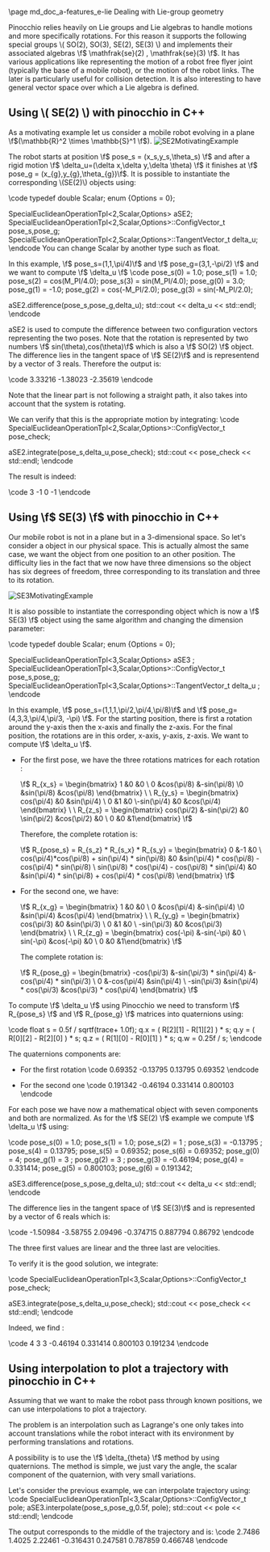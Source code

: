 \page md_doc_a-features_e-lie Dealing with Lie-group geometry

Pinocchio relies heavily on Lie groups and Lie algebras to handle motions and more specifically rotations.
For this reason it supports the following special groups \\( SO(2), SO(3), SE(2), SE(3) \\) and implements their associated algebras
\f$ \mathfrak{se}(2) , \mathfrak{se}(3) \f$.
It has various applications like representing the motion of a robot free flyer joint (typically the base of a mobile robot),
or the motion of the robot links. The later is particularly useful for collision detection.
It is also interesting to have general vector space over which a Lie algebra is defined.


## Using \\( SE(2) \\) with pinocchio in C++

As a motivating example let us consider a mobile robot evolving in a plane \f$(\mathbb{R}^2 \times \mathbb{S}^1 \f$).
![SE2MotivatingExample](SE2MotivatingExample.svg)

The robot starts at position \f$ pose_s = (x_s,y_s,\theta_s) \f$ and after a rigid motion
\f$ \delta_u=(\delta x,\delta y,\delta \theta) \f$
it finishes
at \f$ pose_g = (x_{g},y_{g},\theta_{g})\f$.
It is possible to instantiate the corresponding \\(SE(2)\\) objects using:

\code
  typedef double Scalar;
  enum {Options = 0};

  SpecialEuclideanOperationTpl<2,Scalar,Options> aSE2;
  SpecialEuclideanOperationTpl<2,Scalar,Options>::ConfigVector_t pose_s,pose_g;
  SpecialEuclideanOperationTpl<2,Scalar,Options>::TangentVector_t delta_u;
\endcode
You can change Scalar by another type such as float.


In this example, \f$ pose_s=(1,1,\pi/4)\f$ and \f$ pose_g=(3,1,-\pi/2) \f$ and we want to compute
\f$ \delta_u \f$
\code
  pose_s(0) = 1.0; pose_s(1) = 1.0;
  pose_s(2) = cos(M_PI/4.0); pose_s(3) = sin(M_PI/4.0);
  pose_g(0) = 3.0; pose_g(1) = -1.0;
  pose_g(2) = cos(-M_PI/2.0); pose_g(3) = sin(-M_PI/2.0);

  aSE2.difference(pose_s,pose_g,delta_u);
  std::cout << delta_u << std::endl;
\endcode

aSE2 is used to compute the difference between two configuration vectors representing the two poses. Note that the rotation is represented by two numbers \f$ sin(\theta),cos(\theta)\f$ which is also a \f$ SO(2) \f$ object.
The difference lies in the tangent space of \f$ SE(2)\f$ and is representend by a vector of 3 reals.
Therefore the output is:

\code
 3.33216
-1.38023
-2.35619
\endcode

Note that the linear part is not following a straight path, it also takes into account
that the system is rotating.

We can verify that this is the appropriate motion by integrating:
\code
  SpecialEuclideanOperationTpl<2,Scalar,Options>::ConfigVector_t pose_check;

  aSE2.integrate(pose_s,delta_u,pose_check);
  std::cout << pose_check << std::endl;
\endcode

The result is indeed:

\code
3
-1
 0
-1
\endcode

## Using \f$ SE(3) \f$ with pinocchio in C++

Our mobile robot is not in a plane but in a 3-dimensional space. So let's consider a object in our physical space. This is actually almost the same case, we want the object from one position to an other position. The difficulty lies in the fact that we now have three dimensions so the object has six degrees of freedom, three corresponding to its translation and three to its rotation.

![SE3MotivatingExample](SE3Example1.jpg)

It is also possible to instantiate the corresponding object which is now a \f$ SE(3) \f$ object using the same algorithm and changing the dimension parameter:

\code
  typedef double Scalar;
  enum {Options = 0};

  SpecialEuclideanOperationTpl<3,Scalar,Options> aSE3 ;
  SpecialEuclideanOperationTpl<3,Scalar,Options>::ConfigVector_t pose_s,pose_g;
  SpecialEuclideanOperationTpl<3,Scalar,Options>::TangentVector_t delta_u ;
\endcode

In this example, \f$ pose_s=(1,1,1,\pi/2,\pi/4,\pi/8)\f$ and \f$ pose_g=(4,3,3,\pi/4,\pi/3, -\pi) \f$. For the starting position, there is first a rotation around the y-axis then the x-axis and finally the z-axis. For the final position, the rotations are in this order, x-axis, y-axis, z-axis. We want to compute \f$ \delta_u \f$.

- For the first pose, we have the three rotations matrices for each rotation :

  \f$ R_{x_s} =
  \begin{bmatrix} 1 &0 &0 \\ 0 &cos(\pi/8) &-sin(\pi/8) \\0 &sin(\pi/8) &cos(\pi/8) \end{bmatrix}  \ \  R_{y_s}  =  \begin{bmatrix} cos(\pi/4) &0 &sin(\pi/4) \\ 0 &1 &0 \\-sin(\pi/4) &0 &cos(\pi/4) \end{bmatrix} \ \ R_{z_s}  =  \begin{bmatrix} cos(\pi/2) &-sin(\pi/2) &0 \\sin(\pi/2) &cos(\pi/2) &0 \\ 0 &0 &1\end{bmatrix} \f$

  Therefore, the complete rotation is:

  \f$ R_{pose_s} = R_{s_z} * R_{s_x} * R_{s_y}  = \begin{bmatrix} 0 &-1 &0 \\ cos(\pi/4)*cos(\pi/8) + sin(\pi/4) * sin(\pi/8) &0 &sin(\pi/4) * cos(\pi/8) - cos(\pi/4) * sin(\pi/8) \\ sin(\pi/8) * cos(\pi/4) - cos(\pi/8) * sin(\pi/4) &0 &sin(\pi/4) * sin(\pi/8) + cos(\pi/4) * cos(\pi/8) \end{bmatrix} \f$

- For the second one, we have:

  \f$ R_{x_g} =
  \begin{bmatrix} 1 &0 &0 \\ 0 &cos(\pi/4) &-sin(\pi/4) \\0 &sin(\pi/4) &cos(\pi/4) \end{bmatrix}  \ \  R_{y_g}  =  \begin{bmatrix} cos(\pi/3) &0 &sin(\pi/3) \\ 0 &1 &0 \\ -sin(\pi/3) &0 &cos(\pi/3) \end{bmatrix} \ \ R_{z_g} =  \begin{bmatrix} cos(-\pi) &-sin(-\pi) &0 \\ sin(-\pi) &cos(-\pi) &0 \\ 0 &0 &1\end{bmatrix} \f$

  The complete rotation is:

  \f$ R_{pose_g} =
  \begin{bmatrix} -cos(\pi/3) &-sin(\pi/3) * sin(\pi/4) &-cos(\pi/4) * sin(\pi/3) \\ 0 &-cos(\pi/4) &sin(\pi/4) \\ -sin(\pi/3) &sin(\pi/4) * cos(\pi/3) &cos(\pi/3) * cos(\pi/4) \end{bmatrix} \f$


To compute \f$ \delta_u \f$ using Pinocchio we need to transform \f$ R_{pose_s} \f$ and \f$ R_{pose_g} \f$ matrices into quaternions using:

\code
  float s = 0.5f / sqrtf(trace+ 1.0f);
  q.x = ( R[2][1] - R[1][2] ) * s;
  q.y = ( R[0][2] - R[2][0] ) * s;
  q.z = ( R[1][0] - R[0][1] ) * s;
  q.w = 0.25f / s;
\endcode

The quaternions components are:
- For the first rotation
  \code
  0.69352
  -0.13795
  0.13795
  0.69352
  \endcode

- For the second one
  \code
    0.191342
    -0.46194
    0.331414
    0.800103
  \endcode

For each pose we have now a mathematical object with seven components and both are normalized. As for the \f$ SE(2) \f$ example we compute \f$ \delta_u \f$ using:

\code
  pose_s(0) = 1.0; pose_s(1) = 1.0;
  pose_s(2) = 1 ; pose_s(3) = -0.13795 ;
  pose_s(4) = 0.13795; pose_s(5) = 0.69352; pose_s(6) = 0.69352;
  pose_g(0) = 4; pose_g(1) = 3 ;
  pose_g(2) = 3 ; pose_g(3) = -0.46194;
  pose_g(4) = 0.331414; pose_g(5) = 0.800103; pose_g(6) = 0.191342;

  aSE3.difference(pose_s,pose_g,delta_u);
  std::cout << delta_u << std::endl;
\endcode

The difference lies in the tangent space of \f$ SE(3)\f$ and is represented by a vector of 6 reals which is:

\code
  -1.50984
  -3.58755
  2.09496
  -0.374715
  0.887794
  0.86792
\endcode

The three first values are linear and the three last are velocities.

To verify it is the good solution, we integrate:

\code
  SpecialEuclideanOperationTpl<3,Scalar,Options>::ConfigVector_t pose_check;

  aSE3.integrate(pose_s,delta_u,pose_check);
  std::cout << pose_check << std::endl;
\endcode

Indeed, we find :

\code
  4
  3
  3
  -0.46194
  0.331414
  0.800103
  0.191234
\endcode



## Using interpolation to plot a trajectory with pinocchio in C++

Assuming that we want to make the robot pass through known positions, we can use interpolations to plot a trajectory.

The problem is an interpolation such as Lagrange's one only takes into account translations while the robot interact with its environment by performing translations and rotations.

A possibility is to use the \f$ \delta_{theta} \f$ method by using quaternions. The method is simple, we just vary the angle, the scalar component of the quaternion, with very small variations.

Let's consider the previous example, we can interpolate trajectory using:
\code
  SpecialEuclideanOperationTpl<3,Scalar,Options>::ConfigVector_t pole;
  aSE3.interpolate(pose_s,pose_g,0.5f, pole);
  std::cout << pole << std::endl;
\endcode

The output corresponds to the middle of the trajectory and is:
\code
  2.7486
  1.4025
  2.22461
  -0.316431
  0.247581
  0.787859
  0.466748
\endcode
